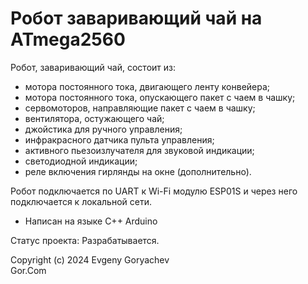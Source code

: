 # Робот заваривающий чай на ATmega2560

Робот, заваривающий чай, состоит из:
- мотора постоянного тока, двигающего ленту конвейера;
- мотора постоянного тока, опускающего пакет с чаем в чашку;
- сервомоторов, направляющие пакет с чаем в чашку;
- вентилятора, остужающего чай;
- джойстика для ручного управления;
- инфракрасного датчика пульта управления;
- активного пьезоизлучателя для звуковой индикации;
- светодиодной индикации;
- реле включения гирлянды на окне (дополнительно).

Робот подключается по UART к Wi-Fi модулю ESP01S и через него подключается к локальной сети.

- Написан на языке C++ Arduino

Статус проекта: Разрабатывается.


Copyright (c) 2024 Evgeny Goryachev  
Gor.Com 